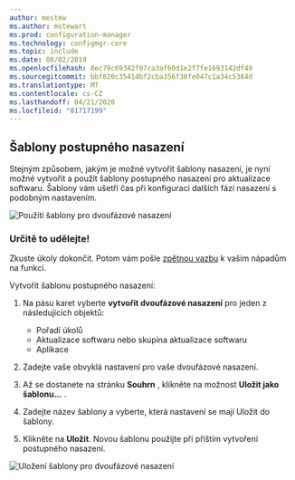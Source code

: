 ```yaml
---
author: mestew
ms.author: mstewart
ms.prod: configuration-manager
ms.technology: configmgr-core
ms.topic: include
ms.date: 08/02/2019
ms.openlocfilehash: 8ec79c69342f07ca3af60d1e2f7fe1693142df49
ms.sourcegitcommit: bbf820c35414bf2cba356f30fe047c1a34c5384d
ms.translationtype: MT
ms.contentlocale: cs-CZ
ms.lasthandoff: 04/21/2020
ms.locfileid: "81717199"
---
```

## <a name="phased-deployment-templates"></a>Šablony postupného nasazení
<!--4961086-->
Stejným způsobem, jakým je možné vytvořit šablony nasazení, je nyní možné vytvořit a použít šablony postupného nasazení pro aktualizace softwaru. Šablony vám ušetří čas při konfiguraci dalších fází nasazení s podobným nastavením.

![Použití šablony pro dvoufázové nasazení](../../media/4961086-phased-deployment-use-template.png)

### <a name="try-it-out"></a>Určitě to udělejte!

Zkuste úkoly dokončit. Potom vám pošle [zpětnou vazbu](../../../../understand/find-help.md#product-feedback) k vašim nápadům na funkci.

Vytvořit šablonu postupného nasazení:

1. Na pásu karet vyberte **vytvořit dvoufázové nasazení** pro jeden z následujících objektů:

   - Pořadí úkolů
   - Aktualizace softwaru nebo skupina aktualizace softwaru
   - Aplikace

1. Zadejte vaše obvyklá nastavení pro vaše dvoufázové nasazení.
1. Až se dostanete na stránku **Souhrn** , klikněte na možnost **Uložit jako šablonu...** .
1. Zadejte název šablony a vyberte, která nastavení se mají Uložit do šablony.
1. Klikněte na **Uložit**. Novou šablonu použijte při příštím vytvoření postupného nasazení.

![Uložení šablony pro dvoufázové nasazení](../../media/4961086-phased-deployment-save-template.png)